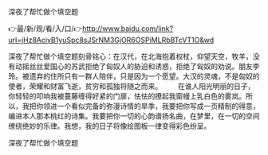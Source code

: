 深夜了帮忙做个填空题

👉最/新/观/看/入/口/👉http://www.baidu.com/link?url=jHz8AcivB1yuSpc8sJSrNM3GjOR6OSPiMLRbBTcVT1O&wd

深夜了帮忙做个填空题刻骨铭心：在汉代，在北海抱着权杖，仰望天空，牧羊，没有动摇丝丝爱国心的苏武拒绝了匈奴人的胁迫和诱惑，拒绝了匈奴的劝说。朋友李玲。被遗弃的住所只有一群人陪伴，只是因为一个愿望。大汉的灵魂，不是匈奴的使者，荣耀和财富飞逝，贫穷和孤独将随之而来。
　　在谁人阳光明丽的日子，你轻轻的叩响我被蔓藤缠得好紧的门扉，怯怯的撩起我窗幔上乳白色的雾岚。所以，我把你领进一个看似完备的弥漫诗情的旱季，我要把你写成一页精制的得意，编进本人那本桃红的诗集。我要把你一切的心韵谱扬名曲，在梦里，在一切的空间缭绕绝妙的乐律。我想，我的日子将像绘图板一律变得彩色纷呈。


深夜了帮忙做个填空题
